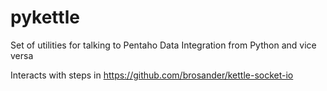 # pykettle
Set of utilities for talking to Pentaho Data Integration from Python and vice versa

Interacts with steps in https://github.com/brosander/kettle-socket-io
